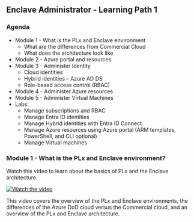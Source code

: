 
## Enclave Administrator - Learning Path 1

### Agenda
* Module 1 - What is the PLx and Enclave environment
    * What are the differences from Commercial Cloud
    * What does the architecture look like
* Module 2 - Azure portal and resources
* Module 3 - Administer Identity
	* Cloud identities
	* Hybrid identities – Azure AD DS
	* Role-based access control (RBAC)
* Module 4 - Administer Azure resources
* Module 5 - Administer Virtual Machines
* Labs:
    * Manage subscriptions and RBAC
	* Manage Entra ID identities
	* Manage Hybrid identities with Entra ID Connect
	* Manage Azure resources using Azure portal (ARM templates, PowerShell, and CLI optional)
	* Manage Virtual machines

### Module 1 - What is the PLx and Enclave environment?

Watch this video to learn about the basics of PLx and the Enclave architecture.

[![Watch the video](https://img.youtube.com/vi/lB3Pb_Eb-tM/hqdefault.jpg)](https://www.youtube.com/embed/lB3Pb_Eb-tM)

This video covers the overview of the PLx and Enclave environments, the differences of the Azure DoD cloud versus the Commercial cloud, and an overview of the PLx and Enclave architecture.
